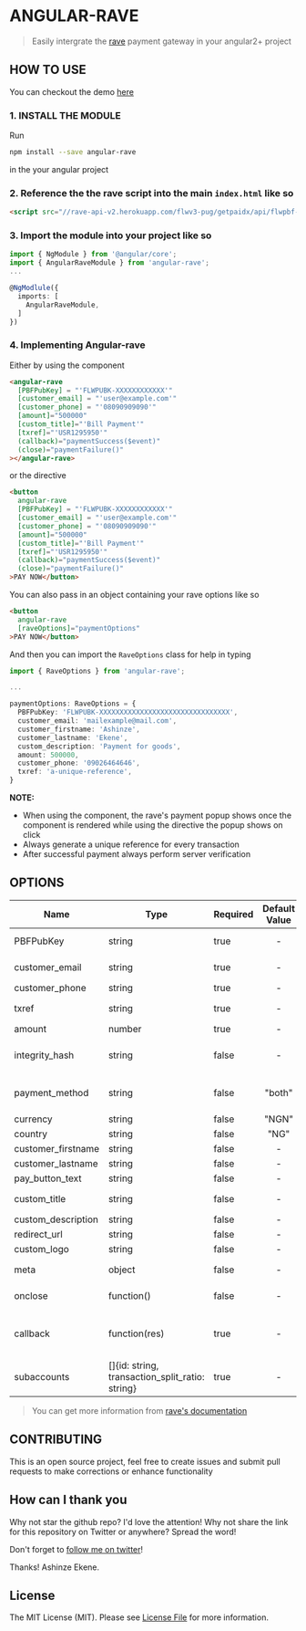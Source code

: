# ANGULAR-RAVE

> Easily intergrate the [rave](https://ravepay.co/) payment gateway in your angular2+ project

## HOW TO USE

You can checkout the demo [here](https://ashinzekene.github.io/angular-rave)

### 1. INSTALL THE MODULE

  Run
  ```bash
  npm install --save angular-rave
  ```
  in the your angular project

### 2. Reference the the rave script into the main `index.html` like so

  ```html
  <script src="//rave-api-v2.herokuapp.com/flwv3-pug/getpaidx/api/flwpbf-inline.js"></script>
  ```

### 3. Import the module into your project like so

  ```ts
  import { NgModule } from '@angular/core';
  import { AngularRaveModule } from 'angular-rave';
  ...

  @NgModlule({
    imports: [
      AngularRaveModule,
    ]
  })
  ```

### 4. Implementing Angular-rave

 Either by using the component
  ```html
  <angular-rave
    [PBFPubKey] = "'FLWPUBK-XXXXXXXXXXXX'"
    [customer_email] = "'user@example.com'"
    [customer_phone] = "'08090909090'"
    [amount]="500000"
    [custom_title]="'Bill Payment'"
    [txref]="'USR1295950'"
    (callback)="paymentSuccess($event)"
    (close)="paymentFailure()"
  ></angular-rave>
  ```
  or the directive

```html
<button
  angular-rave
  [PBFPubKey] = "'FLWPUBK-XXXXXXXXXXXX'"
  [customer_email] = "'user@example.com'"
  [customer_phone] = "'08090909090'"
  [amount]="500000"
  [custom_title]="'Bill Payment'"
  [txref]="'USR1295950'"
  (callback)="paymentSuccess($event)"
  (close)="paymentFailure()"
>PAY NOW</button>
```

You can also pass in an object containing your rave options like so

```html
<button
  angular-rave
  [raveOptions]="paymentOptions"
>PAY NOW</button>
```
And then you can import the `RaveOptions` class for help in typing
```ts
import { RaveOptions } from 'angular-rave';

...

paymentOptions: RaveOptions = {
  PBFPubKey: 'FLWPUBK-XXXXXXXXXXXXXXXXXXXXXXXXXXXXXXXX',
  customer_email: 'mailexample@mail.com',
  customer_firstname: 'Ashinze',
  customer_lastname: 'Ekene',
  custom_description: 'Payment for goods',
  amount: 500000,
  customer_phone: '09026464646',
  txref: 'a-unique-reference',
}

```

**NOTE:**

- When using the component, the rave's payment popup shows once the component is rendered while using the directive the popup shows on click
- Always generate a unique reference for every transaction
- After successful payment always perform server verification

## OPTIONS

| Name                  | Type        | Required         | Default Value | Description                                      |
|-----------------------|------------ |------------------|:-------------:|--------------------------------------------------|
PBFPubKey               | string      |  true            | -             | Your merchant public key provided when you create a button.
customer_email          | string      |  true            | -             | ( if customer phone number is not passed ) Email of the customer.
customer_phone          | string      |  true            | -             | phone number of the customer.
txref                   | string      |  true            | -             | Unique transaction reference provided by the merchant.
amount                  | number      |  true            | -             | Amount to charge.
integrity_hash          | string      |  false           | -             | (temporarily) This is a sha256 hash of your getpaidSetup values, it is used for passing secured values to the payment gateway.
payment_method          | string      |  false           | "both"        | This allows you select the payment option you want for your users, possible values are card, account or both.
currency                | string      |  false           | "NGN"         | currency to charge the card in.
country                 | string      |  false           | "NG"          | route country.
customer_firstname      | string      |  false           | -             | firstname of the customer.
customer_lastname       | string      |  false           | -             | lastname of the customer.
pay_button_text         | string      |  false           | -             | Text to be displayed on the Rave Checkout Button.
custom_title            | string      |  false           | -             | Text to be displayed as the title of the payment modal.
custom_description      | string      |  false           | -             | Text to be displayed as a short modal description.
redirect_url            | string      |  false           | -             | URL to redirect to when transaction is completed.
custom_logo             | string      |  false           | -             | Link to your custom image.
meta                    | object      |  false           | -             | Any other custom data you wish to pass. Eg- [{   metaname:‘flightid’,metavalue:‘93849-MK5000’}]
onclose                 | function()  |  false           | -             | A function to be called when the pay modal is closed.
callback                | function(res) |  true          | -             | A function to be called on successful card charge. User’s can always be redirected to a successful or failed page supplied by the merchant here based on response.
subaccounts             | []{id: string, transaction_split_ratio: string} |  true          | -             | Subaccounts to add for split payments https://developer.flutterwave.com/v2.0/docs/split-payment

> You can get more information from [rave's documentation](https://flutterwavedevelopers.readme.io/)

## CONTRIBUTING

  This is an open source project, feel free to create issues and submit pull requests to make corrections or enhance functionality

## How can I thank you

Why not star the github repo? I'd love the attention! Why not share the link for this repository on Twitter or anywhere? Spread the word!

Don't forget to [follow me on twitter](https://twitter.com/ashinzekene)!

Thanks!
Ashinze Ekene.

## License

The MIT License (MIT). Please see [License File](LICENSE.md) for more information.
